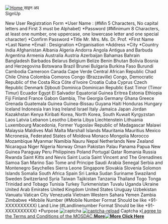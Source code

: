 [ ![Home](https://mosdac.gov.in/sites/default/files/mosdac_small.png) ](https://mosdac.gov.in/ "Home")
साइन अप  
SignUp  

New User Registration Form
*User Name : (#Min 5 Characters, No capital letters and First 3 must be Alphabet)
*Password (#Minimum 8 Characters, at least one number, one uppercase, one lowercase letter and one special character)
*Confirm Password
*Title Mr. Mrs. Ms. Dr. Prof.
*First Name
*Last Name
*Email :
Designation
*Organisation
*Address
*City
*Country India Afghanistan Albania Algeria Andorra Angola Antigua and Barbuda Argentina Armenia Australia Austria Azerbaijan Bahamas Bahrain Bangladesh Barbados Belarus Belgium Belize Benin Bhutan Bolivia Bosnia and Herzegovina Botswana Brazil Brunei Bulgaria Burkina Faso Burundi Cambodia Cameroon Canada Cape Verde Central African Republic Chad Chile China Colombia Comoros Congo (Brazzaville) Congo, Democratic Republic of the Costa Rica Côte d'Ivoire Croatia Cuba Cyprus Czech Republic Denmark Djibouti Dominica Dominican Republic East Timor (Timor Timur) Ecuador Egypt El Salvador Equatorial Guinea Eritrea Estonia Ethiopia Fiji Finland France Gabon Gambia, The Georgia Germany Ghana Greece Grenada Guatemala Guinea Guinea-Bissau Guyana Haiti Honduras Hungary Iceland Indonesia Iran Iraq Ireland Israel Italy Jamaica Japan Jordan Kazakhstan Kenya Kiribati Korea, North Korea, South Kuwait Kyrgyzstan Laos Latvia Lebanon Lesotho Liberia Libya Liechtenstein Lithuania Luxembourg Macedonia, Former Yugoslav Republic of Madagascar Malawi Malaysia Maldives Mali Malta Marshall Islands Mauritania Mauritius Mexico Micronesia, Federated States of Moldova Monaco Mongolia Morocco Mozambique Myanmar Namibia Nauru Nepal Netherlands New Zealand Nicaragua Niger Nigeria Norway Oman Pakistan Palau Panama Papua New Guinea Paraguay Peru Philippines Poland Portugal Qatar Romania Russia Rwanda Saint Kitts and Nevis Saint Lucia Saint Vincent and The Grenadines Samoa San Marino Sao Tome and Principe Saudi Arabia Senegal Serbia and Montenegro Seychelles Sierra Leone Singapore Slovakia Slovenia Solomon Islands Somalia South Africa Spain Sri Lanka Sudan Suriname Swaziland Sweden Switzerland Syria Taiwan Tajikistan Tanzania Thailand Togo Tonga Trinidad and Tobago Tunisia Turkey Turkmenistan Tuvalu Uganda Ukraine United Arab Emirates United Kingdom United States Uruguay Uzbekistan Vanuatu Vatican City Venezuela Vietnam Western Sahara Yemen Zambia Zimbabwe
*Mobile Number (#Mobile Number Format Should be like +91-XXXXXXXXXX)
Land Line (#Landlinenumber Format Should be like +91-XXXXXXXXXX)
*Purpose
![captcha](https://mosdac.gov.in/signup/) [ ![captcha-reload](https://mosdac.gov.in/signup/img/refresh-icon.png)](javascript:%20refreshCaptcha\(\);)
Captcha
x[I agree to the Terms and Conditions of the MOSDAC.**More![More Click Here](https://mosdac.gov.in/signup/external-link.png)**](https://mosdac.gov.in/terms-conditions)   
  


